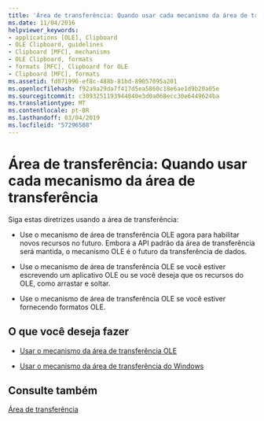 ```yaml
---
title: 'Área de transferência: Quando usar cada mecanismo da área de transferência'
ms.date: 11/04/2016
helpviewer_keywords:
- applications [OLE], Clipboard
- OLE Clipboard, guidelines
- Clipboard [MFC], mechanisms
- OLE Clipboard, formats
- formats [MFC], Clipboard for OLE
- Clipboard [MFC], formats
ms.assetid: fd071996-ef8c-488b-81bd-89057095a201
ms.openlocfilehash: f92a9a29da7f417d5ea5860c18e6ae1d9b20a05e
ms.sourcegitcommit: c3093251193944840e3d0a068ecc30e6449624ba
ms.translationtype: MT
ms.contentlocale: pt-BR
ms.lasthandoff: 03/04/2019
ms.locfileid: "57296508"
---
```

# <a name="clipboard-when-to-use-each-clipboard-mechanism"></a>Área de transferência: Quando usar cada mecanismo da área de transferência

Siga estas diretrizes usando a área de transferência:

- Use o mecanismo de área de transferência OLE agora para habilitar novos recursos no futuro. Embora a API padrão da área de transferência será mantida, o mecanismo OLE é o futuro da transferência de dados.

- Use o mecanismo de área de transferência OLE se você estiver escrevendo um aplicativo OLE ou se você deseja que os recursos do OLE, como arrastar e soltar.

- Use o mecanismo de área de transferência OLE se você estiver fornecendo formatos OLE.

## <a name="what-do-you-want-to-do"></a>O que você deseja fazer

- [Usar o mecanismo da área de transferência OLE](../mfc/clipboard-using-the-ole-clipboard-mechanism.md)

- [Usar o mecanismo da área de transferência do Windows](../mfc/clipboard-using-the-windows-clipboard.md)

## <a name="see-also"></a>Consulte também

[Área de transferência](../mfc/clipboard.md)
